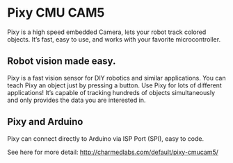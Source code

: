 # Pixy CMU CAM5 
Pixy is a high speed embedded Camera, lets your robot track colored objects. It’s fast, easy to use, and works with your favorite microcontroller.
## Robot vision made easy.
Pixy is a fast vision sensor for DIY robotics and similar applications. You can teach Pixy an object just by pressing a button. Use Pixy for lots of different applications!  It’s capable of tracking hundreds of objects simultaneously and only provides the data you are interested in.
## Pixy and Arduino
Pixy can connect directly to Arduino via ISP Port (SPI), easy to code. 

See here for more detail: 
http://charmedlabs.com/default/pixy-cmucam5/

